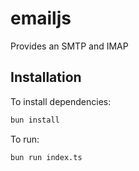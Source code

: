 # emailjs

Provides an SMTP and IMAP 

## Installation

To install dependencies:

```bash
bun install
```

To run:

```bash
bun run index.ts
```
